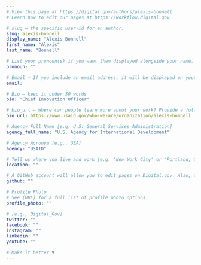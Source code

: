 ```yaml
---
# View this page at https://digital.gov/authors/alexis-bonnell
# Learn how to edit our pages at https://workflow.digital.gov

# slug — the specific user-id for an author.
slug: alexis-bonnell
display_name: "Alexis Bonnell"
first_name: "Alexis"
last_name: "Bonnell"

# List your pronoun(s) if you want them displayed alongside your name. If blank, we'll use just your name. Learn more http://mypronouns.org
pronoun: ""

# Email — If you include an email address, it will be displayed on your profile page
email: 

# Bio — keep it under 50 words
bio: "Chief Innovation Officer"

# bio_url — Where can people learn more about your work? Provide a full URL [e.g. 'https://www.example.gov/']
bio_url: https://www.usaid.gov/who-we-are/organization/alexis-bonnell

# Agency Full Name [e.g. U.S. General Services Administration]
agency_full_name: "U.S. Agency for International Development"

# Agency Acronym [e.g., GSA]
agency: "USAID"

# Tell us where you live and work [e.g. 'New York City' or 'Portland, OR']
location: ""

# A GitHub account will allow you to edit pages on Digital.gov. Also, the image used in your GitHub account can be used to populate your digital.gov profile photo. Learn more about getting a Github account at [URL]
github: ""

# Profile Photo
# See [URL] for a full list of profile photo options
profile_photo: ""

# [e.g., Digital_Gov]
twitter: ""
facebook: ""
instagram: ""
linkedin: ""
youtube: ""

# Make it better ♥
---
```

